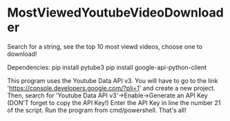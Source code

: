 # MostViewedYoutubeVideoDownloader

Search for a string, see the top 10 most viewd videos, choose one to download!

Dependencies:
pip install pytube3
pip install google-api-python-client

This program uses the Youtube Data API v3. 
You will have to go to the link 'https://console.developers.google.com/?pli=1' and create a new project.
Then, search for 'Youtube Data API v3'->Enable->Generate an API Key (DON'T forget to copy the API Key!)
Enter the API Key in line the number 21 of the script.
Run the program from cmd/powershell.
That's all!
